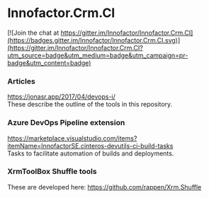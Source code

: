 # Innofactor.Crm.CI

[![Join the chat at https://gitter.im/Innofactor/Innofactor.Crm.CI](https://badges.gitter.im/Innofactor/Innofactor.Crm.CI.svg)](https://gitter.im/Innofactor/Innofactor.Crm.CI?utm_source=badge&utm_medium=badge&utm_campaign=pr-badge&utm_content=badge)

### Articles
https://jonasr.app/2017/04/devops-i/ <br/>
These describe the outline of the tools in this repository.

### Azure DevOps Pipeline extension
https://marketplace.visualstudio.com/items?itemName=InnofactorSE.cinteros-devutils-ci-build-tasks <br/>
Tasks to facilitate automation of builds and deployments.

### XrmToolBox Shuffle tools
These are developed here: https://github.com/rappen/Xrm.Shuffle
